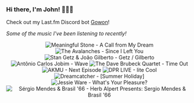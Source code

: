 ### Hi there, I'm John! 🏄🏻‍♂️

Check out my Last.fm Discord bot [Gowon](http://gowon.ca)!

_Some of the music I've been listening to recently!_


<!-- lastfm -->
<p align="center"><img src="https://lastfm.freetls.fastly.net/i/u/64s/6667663eab3f393298e64bbeb60ba155.jpg" title="Meaningful Stone - A Call from My Dream"> <img src="https://lastfm.freetls.fastly.net/i/u/64s/44210253d8fd4a539cc2b97e512dffd9.png" title="The Avalanches - Since I Left You"> <img src="https://lastfm.freetls.fastly.net/i/u/64s/cf88d5896313e7055bba3486937e2655.jpg" title="Stan Getz & João Gilberto - Getz / Gilberto"> <img src="https://lastfm.freetls.fastly.net/i/u/64s/be7a2e818e17485bb3f6ac4ce6142e42.png" title="Antônio Carlos Jobim - Wave"> <img src="https://lastfm.freetls.fastly.net/i/u/64s/e887aad1c6414f3e9b59a4085cebb972.png" title="The Dave Brubeck Quartet - Time Out"> <img src="https://lastfm.freetls.fastly.net/i/u/64s/942f60e2f4d418a35194c307671d42fb.gif" title="AKMU - Next Episode"> <img src="https://lastfm.freetls.fastly.net/i/u/64s/eb22ef39683f23f913bdc864fb1b477c.jpg" title="DPR LIVE - Iite Cool"> <img src="https://lastfm.freetls.fastly.net/i/u/64s/46a65ab7580eddf1d3075624bafd4ef7.jpg" title="Dreamcatcher - [Summer Holiday]"> <img src="https://lastfm.freetls.fastly.net/i/u/64s/1efdf5b6ba52459efb7a4a3f60b0d2a8.jpg" title="Jessie Ware - What's Your Pleasure?"> <img src="https://lastfm.freetls.fastly.net/i/u/64s/ceecdb88ba7c0109437adf158011aff3.jpg" title="Sérgio Mendes & Brasil '66 - Herb Alpert Presents: Sergio Mendes & Brasil '66"> </p>

